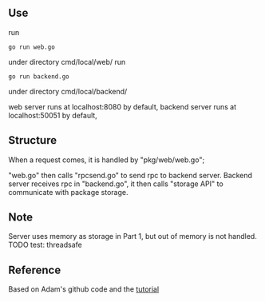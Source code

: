 ## Use
run
~~~~
go run web.go
~~~~
under directory cmd/local/web/
run
~~~~
go run backend.go
~~~~
under directory cmd/local/backend/
  
web server runs at localhost:8080 by default, backend server runs at localhost:50051 by default, 

## Structure
  When a request comes, it is handled by "pkg/web/web.go";
  
  "web.go" then calls "rpcsend.go" to send rpc to backend server. Backend server receives rpc in "backend.go", it then calls "storage API" to communicate with package storage. 
      
## Note
Server uses memory as storage in Part 1, but out of memory is not handled.  
TODO test: threadsafe

## Reference
  Based on Adam's github code and the [tutorial](astaxie.gitbooks.io/build-web-application-with-golang) 
